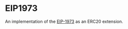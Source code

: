# EIP1973

An implementation of the [EIP-1973](https://eips.ethereum.org/EIPS/eip-1973) as an ERC20 extension.
